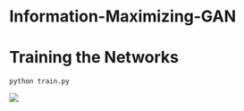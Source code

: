 # Information-Maximizing-GAN

# Training the Networks
```python train.py```

![](./img/learning_curve.png)
